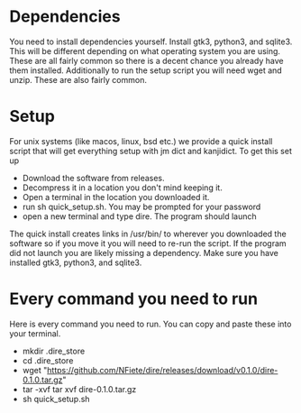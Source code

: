 # Dependencies

You need to install dependencies yourself. Install gtk3, python3, and sqlite3. This
will be different depending on what operating system you are using. These are
all fairly common so there is a decent chance you already have them installed.
Additionally to run the setup script you will need wget and unzip. These are
also fairly common.

# Setup

For unix systems (like macos, linux, bsd etc.) we provide a quick install script that will get everything
setup with jm dict and kanjidict. To get this set up

* Download the software from releases.
* Decompress it in a location you don't mind keeping it.
* Open a terminal in the location you downloaded it.
* run sh quick\_setup.sh. You may be prompted for your password
* open a new terminal and type dire. The program should launch

The quick install creates links in /usr/bin/ to wherever you downloaded the
software so if you move it you will need to re-run the script. If the program
did not launch you are likely missing a dependency. Make sure you have installed
gtk3, python3, and sqlite3.


# Every command you need to run

Here is every command you need to run. You can copy and paste these into your
terminal.

* mkdir .dire\_store
* cd .dire\_store
* wget "https://github.com/NFiete/dire/releases/download/v0.1.0/dire-0.1.0.tar.gz"
* tar -xvf tar xvf dire-0.1.0.tar.gz
* sh quick\_setup.sh
